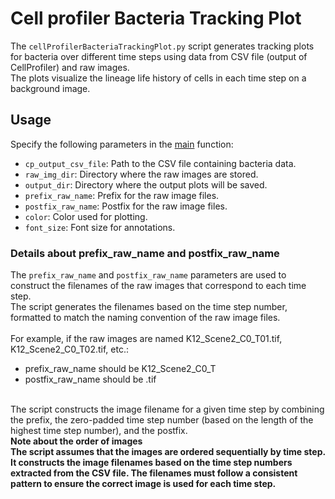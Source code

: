 # Cell profiler Bacteria Tracking Plot

The `cellProfilerBacteriaTrackingPlot.py` script generates tracking plots for bacteria over different time steps using data from CSV file (output of CellProfiler) and raw images. </br>
The plots visualize the lineage life history of cells in each time step on a background image.

## Usage
Specify the following parameters in the <a href='cellProfilerBacteriaTrackingPlot.py#L198'>main</a> function:
- `cp_output_csv_file`: Path to the CSV file containing bacteria data.
- `raw_img_dir`: Directory where the raw images are stored.
- `output_dir`: Directory where the output plots will be saved.
- `prefix_raw_name`: Prefix for the raw image files.
- `postfix_raw_name`: Postfix for the raw image files.
- `color`: Color used for plotting.
- `font_size`: Font size for annotations.

### Details about prefix_raw_name and postfix_raw_name
The `prefix_raw_name` and `postfix_raw_name` parameters are used to construct the filenames of the raw images that correspond to each time step. </br>The script generates the filenames based on the time step number, formatted to match the naming convention of the raw image files.
</br></br>
For example, if the raw images are named K12_Scene2_C0_T01.tif, K12_Scene2_C0_T02.tif, etc.:
- prefix_raw_name should be K12_Scene2_C0_T
- postfix_raw_name should be .tif
</br>
The script constructs the image filename for a given time step by combining the prefix, the zero-padded time step number (based on the length of the highest time step number), and the postfix.
</br>
<b>Note about the order of images<b></br>
The script assumes that the images are ordered sequentially by time step. It constructs the image filenames based on the time step numbers extracted from the CSV file. The filenames must follow a consistent pattern to ensure the correct image is used for each time step.
